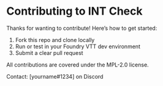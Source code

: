 # Contributing to INT Check

Thanks for wanting to contribute! Here’s how to get started:

1. Fork this repo and clone locally
2. Run or test in your Foundry VTT dev environment
3. Submit a clear pull request

All contributions are covered under the MPL-2.0 license.

Contact: [yourname#1234] on Discord
